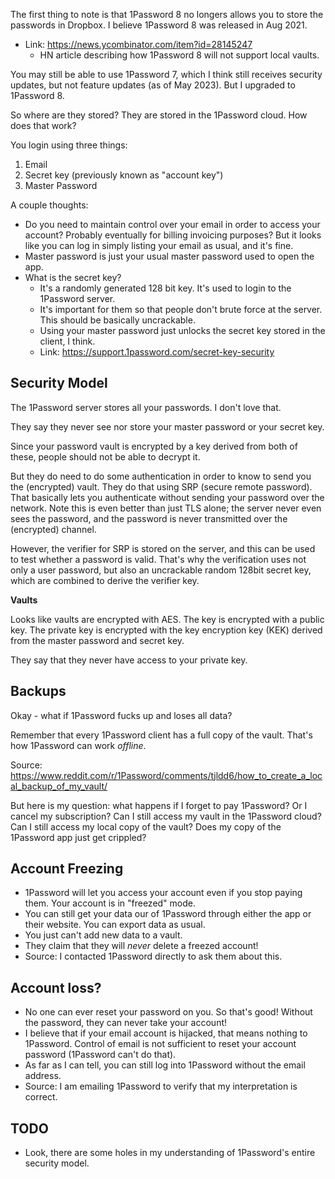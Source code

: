 The first thing to note is that 1Password 8 no longers allows you to
store the passwords in Dropbox. I believe 1Password 8 was released in
Aug 2021.

- Link: https://news.ycombinator.com/item?id=28145247
  - HN article describing how 1Password 8 will not support local vaults.

You may still be able to use 1Password 7, which I think still receives
security updates, but not feature updates (as of May 2023). But I
upgraded to 1Password 8.

So where are they stored? They are stored in the 1Password cloud. How
does that work?

You login using three things:

1. Email
2. Secret key (previously known as "account key")
3. Master Password

A couple thoughts:

- Do you need to maintain control over your email in order to access
  your account? Probably eventually for billing invoicing purposes? But
  it looks like you can log in simply listing your email as usual, and
  it's fine.
- Master password is just your usual master password used to open the
  app.
- What is the secret key?
  - It's a randomly generated 128 bit key. It's used to login to the
    1Password server.
  - It's important for them so that people don't brute force at the
    server. This should be basically uncrackable.
  - Using your master password just unlocks the secret key stored in the
    client, I think.
  - Link: https://support.1password.com/secret-key-security

## Security Model

The 1Password server stores all your passwords. I don't love that.

They say they never see nor store your master password or your secret
key.

Since your password vault is encrypted by a key derived from both of
these, people should not be able to decrypt it.

But they do need to do some authentication in order to know to send you
the (encrypted) vault. They do that using SRP (secure remote password).
That basically lets you authenticate without sending your password over
the network. Note this is even better than just TLS alone; the server
never even sees the password, and the password is never transmitted over
the (encrypted) channel.

However, the verifier for SRP is stored on the server, and this can be
used to test whether a password is valid. That's why the verification
uses not only a user password, but also an uncrackable random 128bit
secret key, which are combined to derive the verifier key.

**Vaults**

Looks like vaults are encrypted with AES. The key is encrypted with a
public key. The private key is encrypted with the key encryption key
(KEK) derived from the master password and secret key.

They say that they never have access to your private key.

## Backups

Okay - what if 1Password fucks up and loses all data?

Remember that every 1Password client has a full copy of the vault.
That's how 1Password can work _offline_.

Source: https://www.reddit.com/r/1Password/comments/tjldd6/how_to_create_a_local_backup_of_my_vault/

But here is my question: what happens if I forget to pay 1Password? Or I
cancel my subscription? Can I still access my vault in the 1Password
cloud? Can I still access my local copy of the vault? Does my copy of
the 1Password app just get crippled?

## Account Freezing

- 1Password will let you access your account even if you stop paying
  them. Your account is in "freezed" mode.
- You can still get your data our of 1Password through either the app or
  their website. You can export data as usual.
- You just can't add new data to a vault.
- They claim that they will _never_ delete a freezed account!
- Source: I contacted 1Password directly to ask them about this.

## Account loss?

- No one can ever reset your password on you. So that's good! Without
  the password, they can never take your account!
- I believe that if your email account is hijacked, that means nothing
  to 1Password. Control of email is not sufficient to reset your account
  password (1Password can't do that).
- As far as I can tell, you can still log into 1Password without the
  email address.
- Source: I am emailing 1Password to verify that my interpretation is
  correct.

## TODO

- Look, there are some holes in my understanding of 1Password's entire
  security model.
